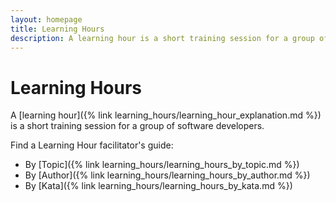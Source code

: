 ```yaml
---
layout: homepage
title: Learning Hours
description: A learning hour is a short training session for a group of software developers. The goal is they can learn skills like Test-Driven Development.
---
```

# Learning Hours

A [learning hour]({% link learning_hours/learning_hour_explanation.md %}) is a short training session for a group of software developers.

Find a Learning Hour facilitator's guide:

* By [Topic]({% link learning_hours/learning_hours_by_topic.md %})
* By [Author]({% link learning_hours/learning_hours_by_author.md %})
* By [Kata]({% link learning_hours/learning_hours_by_kata.md %})

